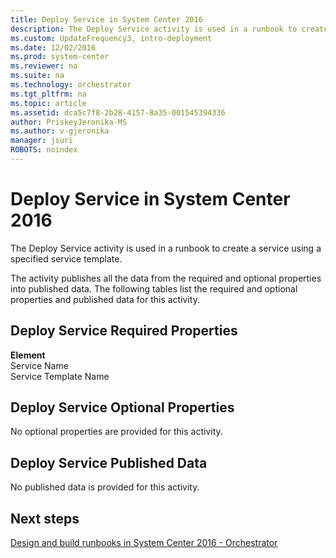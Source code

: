 ```yaml
---
title: Deploy Service in System Center 2016
description: The Deploy Service activity is used in a runbook to create a service using a specified service template.
ms.custom: UpdateFrequency3, intro-deployment
ms.date: 12/02/2016
ms.prod: system-center
ms.reviewer: na
ms.suite: na
ms.technology: orchestrator
ms.tgt_pltfrm: na
ms.topic: article
ms.assetid: dca5c7f8-2b28-4157-8a35-001545394336
author: PriskeyJeronika-MS
ms.author: v-gjeronika
manager: jsuri
ROBOTS: noindex
---
```

# Deploy Service in System Center 2016

The Deploy Service activity is used in a runbook to create a service using a specified service template.

The activity publishes all the data from the required and optional properties into published data. The following tables list the required and optional properties and published data for this activity.

## Deploy Service Required Properties

**Element**<br>Service Name<br>Service Template Name

## Deploy Service Optional Properties

No optional properties are provided for this activity.

## Deploy Service Published Data

No published data is provided for this activity.

## Next steps

[Design and build runbooks in System Center 2016 - Orchestrator](design-and-build-runbooks.md)
